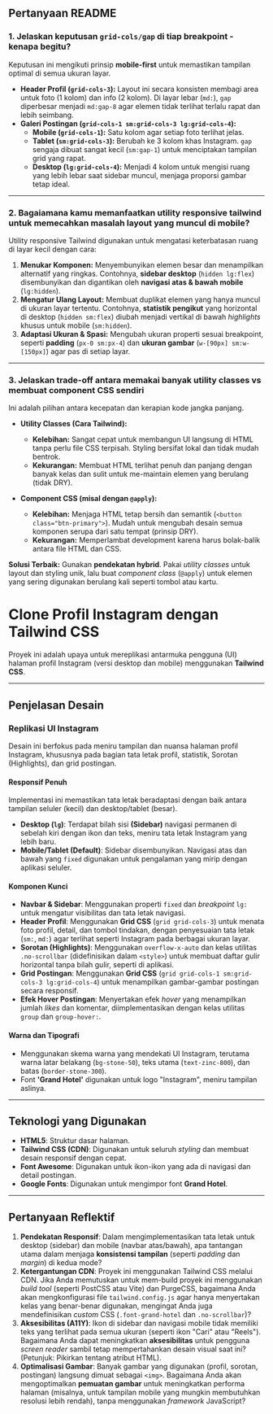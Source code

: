 ## Pertanyaan README

### 1. Jelaskan keputusan `grid-cols/gap` di tiap breakpoint - kenapa begitu?

Keputusan ini mengikuti prinsip **mobile-first** untuk memastikan tampilan optimal di semua ukuran layar.

* **Header Profil (`grid-cols-3`):** Layout ini secara konsisten membagi area untuk foto (1 kolom) dan info (2 kolom). Di layar lebar (`md:`), `gap` diperbesar menjadi `md:gap-8` agar elemen tidak terlihat terlalu rapat dan lebih seimbang.
* **Galeri Postingan (`grid-cols-1 sm:grid-cols-3 lg:grid-cols-4`):**
    * **Mobile (`grid-cols-1`):** Satu kolom agar setiap foto terlihat jelas.
    * **Tablet (`sm:grid-cols-3`):** Berubah ke 3 kolom khas Instagram. `gap` sengaja dibuat sangat kecil (`sm:gap-1`) untuk menciptakan tampilan grid yang rapat.
    * **Desktop (`lg:grid-cols-4`):** Menjadi 4 kolom untuk mengisi ruang yang lebih lebar saat sidebar muncul, menjaga proporsi gambar tetap ideal.

---

### 2. Bagaiamana kamu memanfaatkan utility responsive tailwind untuk memecahkan masalah layout yang muncul di mobile?

Utility responsive Tailwind digunakan untuk mengatasi keterbatasan ruang di layar kecil dengan cara:

1.  **Menukar Komponen:** Menyembunyikan elemen besar dan menampilkan alternatif yang ringkas. Contohnya, **sidebar desktop** (`hidden lg:flex`) disembunyikan dan digantikan oleh **navigasi atas & bawah mobile** (`lg:hidden`).
2.  **Mengatur Ulang Layout:** Membuat duplikat elemen yang hanya muncul di ukuran layar tertentu. Contohnya, **statistik pengikut** yang horizontal di desktop (`hidden sm:flex`) diubah menjadi vertikal di bawah *highlights* khusus untuk mobile (`sm:hidden`).
3.  **Adaptasi Ukuran & Spasi:** Mengubah ukuran properti sesuai breakpoint, seperti **padding** (`px-0 sm:px-4`) dan **ukuran gambar** (`w-[90px] sm:w-[150px]`) agar pas di setiap layar.

---

### 3. Jelaskan trade-off antara memakai banyak utility classes vs membuat component CSS sendiri

Ini adalah pilihan antara kecepatan dan kerapian kode jangka panjang.

* **Utility Classes (Cara Tailwind):**
    * **Kelebihan:** Sangat cepat untuk membangun UI langsung di HTML tanpa perlu file CSS terpisah. Styling bersifat lokal dan tidak mudah bentrok.
    * **Kekurangan:** Membuat HTML terlihat penuh dan panjang dengan banyak kelas dan sulit untuk me-maintain elemen yang berulang (tidak DRY).

* **Component CSS (misal dengan `@apply`):**
    * **Kelebihan:** Menjaga HTML tetap bersih dan semantik (`<button class="btn-primary">`). Mudah untuk mengubah desain semua komponen serupa dari satu tempat (prinsip DRY).
    * **Kekurangan:** Memperlambat development karena harus bolak-balik antara file HTML dan CSS.

**Solusi Terbaik:** Gunakan **pendekatan hybrid**. Pakai *utility classes* untuk layout dan styling unik, lalu buat *component class* (`@apply`) untuk elemen yang sering digunakan berulang kali seperti tombol atau kartu.

# Clone Profil Instagram dengan Tailwind CSS

Proyek ini adalah upaya untuk mereplikasi antarmuka pengguna (UI) halaman profil Instagram (versi desktop dan mobile) menggunakan **Tailwind CSS**.

---

## Penjelasan Desain

### Replikasi UI Instagram 

Desain ini berfokus pada meniru tampilan dan nuansa halaman profil Instagram, khususnya pada bagian tata letak profil, statistik, Sorotan (Highlights), dan grid postingan.

#### Responsif Penuh
Implementasi ini memastikan tata letak beradaptasi dengan baik antara tampilan seluler (kecil) dan desktop/tablet (besar).

* **Desktop (`lg`)**: Terdapat bilah sisi **(Sidebar)** navigasi permanen di sebelah kiri dengan ikon dan teks, meniru tata letak Instagram yang lebih baru.
* **Mobile/Tablet (Default)**: Sidebar disembunyikan. Navigasi atas dan bawah yang `fixed` digunakan untuk pengalaman yang mirip dengan aplikasi seluler.

#### Komponen Kunci

* **Navbar & Sidebar**: Menggunakan properti `fixed` dan *breakpoint* `lg:` untuk mengatur visibilitas dan tata letak navigasi.
* **Header Profil**: Menggunakan **Grid CSS** (`grid grid-cols-3`) untuk menata foto profil, detail, dan tombol tindakan, dengan penyesuaian tata letak (`sm:`, `md:`) agar terlihat seperti Instagram pada berbagai ukuran layar.
* **Sorotan (Highlights)**: Menggunakan `overflow-x-auto` dan kelas utilitas `.no-scrollbar` (didefinisikan dalam `<style>`) untuk membuat daftar gulir horizontal tanpa bilah gulir, seperti di aplikasi.
* **Grid Postingan**: Menggunakan **Grid CSS** (`grid grid-cols-1 sm:grid-cols-3 lg:grid-cols-4`) untuk menampilkan gambar-gambar postingan secara responsif.
* **Efek Hover Postingan**: Menyertakan efek *hover* yang menampilkan jumlah *likes* dan komentar, diimplementasikan dengan kelas utilitas `group` dan `group-hover:`.

#### Warna dan Tipografi

* Menggunakan skema warna yang mendekati UI Instagram, terutama warna latar belakang (`bg-stone-50`), teks utama (`text-zinc-800`), dan batas (`border-stone-300`).
* Font **'Grand Hotel'** digunakan untuk logo "Instagram", meniru tampilan aslinya.

---

## Teknologi yang Digunakan

* **HTML5**: Struktur dasar halaman.
* **Tailwind CSS (CDN)**: Digunakan untuk seluruh *styling* dan membuat desain responsif dengan cepat.
* **Font Awesome**: Digunakan untuk ikon-ikon yang ada di navigasi dan detail postingan.
* **Google Fonts**: Digunakan untuk mengimpor font **Grand Hotel**.

---

## Pertanyaan Reflektif

1.  **Pendekatan Responsif**: Dalam mengimplementasikan tata letak untuk desktop (sidebar) dan mobile (navbar atas/bawah), apa tantangan utama dalam menjaga **konsistensi tampilan** (seperti *padding* dan *margin*) di kedua mode?
2.  **Ketergantungan CDN**: Proyek ini menggunakan Tailwind CSS melalui CDN. Jika Anda memutuskan untuk mem-build proyek ini menggunakan *build tool* (seperti PostCSS atau Vite) dan PurgeCSS, bagaimana Anda akan mengkonfigurasi file `tailwind.config.js` agar hanya menyertakan kelas yang benar-benar digunakan, mengingat Anda juga mendefinisikan *custom* CSS (`.font-grand-hotel` dan `.no-scrollbar`)?
3.  **Aksesibilitas (A11Y)**: Ikon di sidebar dan navigasi mobile tidak memiliki teks yang terlihat pada semua ukuran (seperti ikon "Cari" atau "Reels"). Bagaimana Anda dapat meningkatkan **aksesibilitas** untuk pengguna *screen reader* sambil tetap mempertahankan desain visual saat ini? (Petunjuk: Pikirkan tentang atribut HTML).
4.  **Optimalisasi Gambar**: Banyak gambar yang digunakan (profil, sorotan, postingan) langsung dimuat sebagai `<img>`. Bagaimana Anda akan mengoptimalkan **pemuatan gambar** untuk meningkatkan performa halaman (misalnya, untuk tampilan mobile yang mungkin membutuhkan resolusi lebih rendah), tanpa menggunakan *framework* JavaScript?
